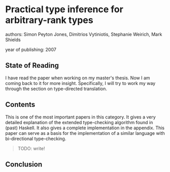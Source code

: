 # Practical type inference for arbitrary-rank types

authors: Simon Peyton Jones, Dimitrios Vytiniotis, Stephanie Weirich, Mark Shields

year of publishing: 2007


## State of Reading
I have read the paper when working on my master's thesis. Now I am coming back to it for more insight. Specifically, I will try to work my way through the section on type-directed translation.

## Contents
This is one of the most important papers in this category. It gives a very detailed explanation of the extended type-checking algorithm found in (past) Haskell. It also gives a complete implementation in the appendix. This paper can serve as a basis for the implementation of a similar language with bi-directional type-checking.

> TODO: write!


## Conclusion